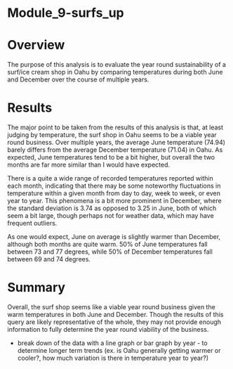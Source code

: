# Module_9-surfs_up

# Overview

The purpose of this analysis is to evaluate the year round sustainability of a surf/ice cream shop in Oahu by comparing temperatures during both June and December over the course of multiple years.

# Results

The major point to be taken from the results of this analysis is that, at least judging by temperature, the surf shop in Oahu seems to be a viable year round business. Over multiple years, the average June temperature (74.94) barely differs from the average December temperature (71.04) in Oahu. As expected, June temperatures tend to be a bit higher, but overall the two months are far more similar than I would have expected.

There is a quite a wide range of recorded temperatures reported within each month, indicating that there may be some noteworthy fluctuations in temperature within a given month from day to day, week to week, or even year to year. This phenomena is a bit more prominent in December, where the standard deviation is 3.74 as opposed to 3.25 in June, both of which seem a bit large, though perhaps not for weather data, which may have frequent outliers. 

As one would expect, June on average is slightly warmer than December, although both months are quite warm. 50% of June temperatures fall between 73 and 77 degrees, while 50% of December temperatures fall between 69 and 74 degrees.

# Summary

Overall, the surf shop seems like a viable year round business given the warm temperatures in both June and December. Though the results of this query are likely representative of the whole, they may not provide enough information to fully determine the year round viability of the business. 

- break down of the data with a line graph or bar graph by year - to determine longer term trends (ex. is Oahu generally getting warmer or cooler?, how much variation is there in temperature year to year?)
